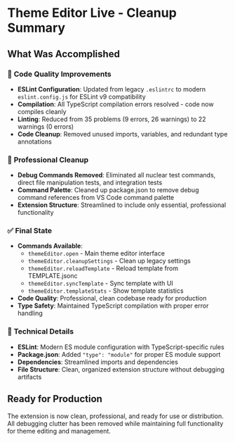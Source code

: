 # Theme Editor Live - Cleanup Summary

## What Was Accomplished

### 🔧 **Code Quality Improvements**
- **ESLint Configuration**: Updated from legacy `.eslintrc` to modern `eslint.config.js` for ESLint v9 compatibility
- **Compilation**: All TypeScript compilation errors resolved - code now compiles cleanly
- **Linting**: Reduced from 35 problems (9 errors, 26 warnings) to 22 warnings (0 errors)
- **Code Cleanup**: Removed unused imports, variables, and redundant type annotations

### 🧹 **Professional Cleanup**
- **Debug Commands Removed**: Eliminated all nuclear test commands, direct file manipulation tests, and integration tests
- **Command Palette**: Cleaned up package.json to remove debug command references from VS Code command palette
- **Extension Structure**: Streamlined to include only essential, professional functionality

### ✅ **Final State**
- **Commands Available**: 
  - `themeEditor.open` - Main theme editor interface
  - `themeEditor.cleanupSettings` - Clean up legacy settings
  - `themeEditor.reloadTemplate` - Reload template from TEMPLATE.jsonc
  - `themeEditor.syncTemplate` - Sync template with UI
  - `themeEditor.templateStats` - Show template statistics
- **Code Quality**: Professional, clean codebase ready for production
- **Type Safety**: Maintained TypeScript compilation with proper error handling

### 🎯 **Technical Details**
- **ESLint**: Modern ES module configuration with TypeScript-specific rules
- **Package.json**: Added `"type": "module"` for proper ES module support
- **Dependencies**: Streamlined imports and dependencies
- **File Structure**: Clean, organized extension structure without debugging artifacts

## Ready for Production
The extension is now clean, professional, and ready for use or distribution. All debugging clutter has been removed while maintaining full functionality for theme editing and management.
